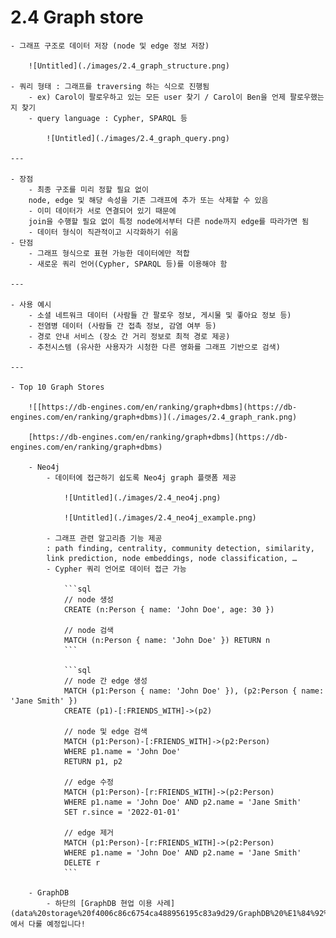 # 2.4 Graph store
    - 그래프 구조로 데이터 저장 (node 및 edge 정보 저장)
        
        ![Untitled](./images/2.4_graph_structure.png)
        
    - 쿼리 형태 : 그래프를 traversing 하는 식으로 진행됨
        - ex) Carol이 팔로우하고 있는 모든 user 찾기 / Carol이 Ben을 언제 팔로우했는지 찾기
        - query language : Cypher, SPARQL 등
            
            ![Untitled](./images/2.4_graph_query.png)

    ---
    
    - 장점
        - 최종 구조를 미리 정할 필요 없이 
        node, edge 및 해당 속성을 기존 그래프에 추가 또는 삭제할 수 있음
        - 이미 데이터가 서로 연결되어 있기 때문에 
        join을 수행할 필요 없이 특정 node에서부터 다른 node까지 edge를 따라가면 됨
        - 데이터 형식이 직관적이고 시각화하기 쉬움
    - 단점
        - 그래프 형식으로 표현 가능한 데이터에만 적합
        - 새로운 쿼리 언어(Cypher, SPARQL 등)를 이용해야 함
    
    ---
    
    - 사용 예시
        - 소셜 네트워크 데이터 (사람들 간 팔로우 정보, 게시물 및 좋아요 정보 등)
        - 전염병 데이터 (사람들 간 접촉 정보, 감염 여부 등)
        - 경로 안내 서비스 (장소 간 거리 정보로 최적 경로 제공)
        - 추천시스템 (유사한 사용자가 시청한 다른 영화를 그래프 기반으로 검색)
    
    ---
    
    - Top 10 Graph Stores
        
        ![[https://db-engines.com/en/ranking/graph+dbms](https://db-engines.com/en/ranking/graph+dbms)](./images/2.4_graph_rank.png)
        
        [https://db-engines.com/en/ranking/graph+dbms](https://db-engines.com/en/ranking/graph+dbms)
        
        - Neo4j
            - 데이터에 접근하기 쉽도록 Neo4j graph 플랫폼 제공
                
                ![Untitled](./images/2.4_neo4j.png)
                
                ![Untitled](./images/2.4_neo4j_example.png)
                
            - 그래프 관련 알고리즘 기능 제공
            : path finding, centrality, community detection, similarity, 
            link prediction, node embeddings, node classification, …
            - Cypher 쿼리 언어로 데이터 접근 가능
                
                ```sql
                // node 생성
                CREATE (n:Person { name: 'John Doe', age: 30 })
                
                // node 검색
                MATCH (n:Person { name: 'John Doe' }) RETURN n
                ```
                
                ```sql
                // node 간 edge 생성
                MATCH (p1:Person { name: 'John Doe' }), (p2:Person { name: 'Jane Smith' })
                CREATE (p1)-[:FRIENDS_WITH]->(p2)
                
                // node 및 edge 검색
                MATCH (p1:Person)-[:FRIENDS_WITH]->(p2:Person)
                WHERE p1.name = 'John Doe'
                RETURN p1, p2
                
                // edge 수정
                MATCH (p1:Person)-[r:FRIENDS_WITH]->(p2:Person)
                WHERE p1.name = 'John Doe' AND p2.name = 'Jane Smith'
                SET r.since = '2022-01-01'
                
                // edge 제거
                MATCH (p1:Person)-[r:FRIENDS_WITH]->(p2:Person)
                WHERE p1.name = 'John Doe' AND p2.name = 'Jane Smith'
                DELETE r
                ```
                
        - GraphDB
            - 하단의 [GraphDB 현업 이용 사례](data%20storage%20f4006c86c6754ca488956195c83a9d29/GraphDB%20%E1%84%92%E1%85%A7%E1%86%AB%E1%84%8B%E1%85%A5%E1%86%B8%20%E1%84%8B%E1%85%B5%E1%84%8B%E1%85%AD%E1%86%BC%20%E1%84%89%E1%85%A1%E1%84%85%E1%85%A8%20d2ca90287530490a82428ec48c423f51.md) 에서 다룰 예정입니다!
